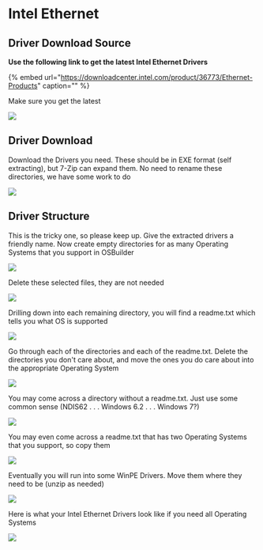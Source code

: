# Intel Ethernet

## Driver Download Source

**Use the following link to get the latest Intel Ethernet Drivers**

{% embed url="https://downloadcenter.intel.com/product/36773/Ethernet-Products" caption="" %}

Make sure you get the latest

![](../../../.gitbook/assets/image%20%2814%29.png)

## Driver Download

Download the Drivers you need. These should be in EXE format \(self extracting\), but 7-Zip can expand them. No need to rename these directories, we have some work to do

![](../../../.gitbook/assets/image%20%2815%29.png)

## Driver Structure

This is the tricky one, so please keep up. Give the extracted drivers a friendly name. Now create empty directories for as many Operating Systems that you support in OSBuilder

![](../../../.gitbook/assets/image%20%28115%29.png)

Delete these selected files, they are not needed

![](../../../.gitbook/assets/image%20%28159%29.png)

Drilling down into each remaining directory, you will find a readme.txt which tells you what OS is supported

![](../../../.gitbook/assets/image%20%28173%29.png)

Go through each of the directories and each of the readme.txt. Delete the directories you don't care about, and move the ones you do care about into the appropriate Operating System

![](../../../.gitbook/assets/image%20%28107%29.png)

You may come across a directory without a readme.txt. Just use some common sense \(NDIS62 . . . Windows 6.2 . . . Windows 7?\)

![](../../../.gitbook/assets/image%20%2830%29.png)

You may even come across a readme.txt that has two Operating Systems that you support, so copy them

![](../../../.gitbook/assets/image%20%28317%29.png)

Eventually you will run into some WinPE Drivers. Move them where they need to be \(unzip as needed\)

![](../../../.gitbook/assets/image%20%28289%29.png)

Here is what your Intel Ethernet Drivers look like if you need all Operating Systems

![](../../../.gitbook/assets/image%20%2879%29.png)

